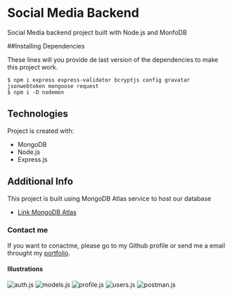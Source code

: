 # Social Media Backend

Social Media backend project built with Node.js and MonfoDB

##Installing Dependencies

These lines will you provide de last version of the dependencies to make this project work.

```
$ npm i express express-validator bcryptjs config gravatar jsonwebtoken mongoose request
$ npm i -D nodemon
```

## Technologies

Project is created with:

- MongoDB
- Node.js
- Express.js

## Additional Info

This project is built using MongoDB Atlas service to host our database

- [Link MongoDB Atlas](https://www.mongodb.com/cloud/atlas)

### Contact me

If you want to conactme, please go to my Github profile or send me a email throught my [portfolio](https://alexga93.github.io/Portfolio_FS/).

#### Illustrations

![auth.js](https://github.com/AlexGA93/SocialMediaBACKEND/imgs/auth.JPG)
![models.js](https://github.com/AlexGA93/SocialMediaBACKEND/imgs/models.JPG)
![profile.js](https://github.com/AlexGA93/SocialMediaBACKEND/imgs/profile.JPG)
![users.js](https://github.com/AlexGA93/SocialMediaBACKEND/imgs/users.JPG)
![postman.js](https://github.com/AlexGA93/SocialMediaBACKEND/imgs/postman.JPG)
